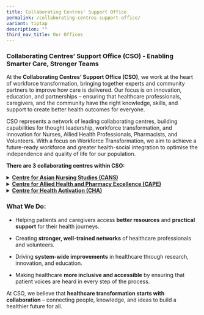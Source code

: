 ```yaml
---
title: Collaborating Centres' Support Office
permalink: /collaborating-centres-support-office/
variant: tiptap
description: ""
third_nav_title: Our Offices
---
```

<h3><strong>Collaborating Centres’ Support Office (CSO) - </strong>Enabling Smarter Care, Stronger Teams</h3>
<p>At the <strong>Collaborating Centres’ Support Office (CSO)</strong>, we
work at the heart of workforce transformation, bringing together experts
and community partners to improve how care is delivered. Our focus is on
innovation, education, and partnerships – ensuring that healthcare professionals,
caregivers, and the community have the right knowledge, skills, and support
to create better health outcomes for everyone.</p>
<p></p>
<p>CSO represents a network of leading collaborating centres, building capabilities
for thought leadership, workforce transformation, and innovation for Nurses,
Allied Health Professionals, Pharmacists, and Volunteers. With a focus
on Workforce Transformation, we aim to achieve a future-ready workforce
and greater health-social integration to optimise the independence and
quality of life for our population.</p>
<p></p>
<p><strong>There are 3 collaborating centres within CSO:</strong>
</p>
<div data-type="detailGroup" class="isomer-accordion isomer-accordion-white">
<details class="isomer-details">
<summary><strong><a href="https://www.chi.sg/cans/" rel="noopener nofollow" target="_blank">Centre for Asian Nursing Studies (CANS)</a></strong>
</summary>
<div data-type="detailsContent" class="isomer-details-content">
<p>Focuses on advancing the nursing profession through education, leadership
development, and innovation in care models, ensuring nurses are well-equipped
for the evolving healthcare landscape.<strong>&nbsp;</strong>
</p>
</div>
</details>
<details class="isomer-details">
<summary><strong><a href="https://www.chi.sg/cape/" rel="noopener nofollow" target="_blank">Centre for Allied Health and Pharmacy Excellence (CAPE)</a></strong>
</summary>
<div data-type="detailsContent" class="isomer-details-content">
<p>Strengthens the role of allied health professionals and pharmacists through
workforce development, training, and evidence-based practice to improve
patient outcomes.<strong>&nbsp;</strong>
</p>
</div>
</details>
<details class="isomer-details">
<summary><strong><a href="https://www.chi.sg/cha/" rel="noopener nofollow" target="_blank">Centre for Health Activation (CHA)</a></strong>
</summary>
<div data-type="detailsContent" class="isomer-details-content">
<p>Empowers patients, caregivers, and volunteers to take an active role in
healthcare by equipping them the necessary skills and knowledge to support
and enhance patient care.</p>
</div>
</details>
</div>
<h3>What We Do:</h3>
<ul>
<li>
<p>Helping patients and caregivers access <strong>better resources</strong> and <strong>practical support</strong> for
their health journeys.</p>
</li>
<li>
<p>Creating <strong>stronger, well-trained networks</strong> of healthcare
professionals and volunteers.&nbsp;</p>
</li>
<li>
<p>Driving <strong>system-wide improvements</strong> in healthcare through
research, innovation, and education.&nbsp;</p>
</li>
<li>
<p>Making healthcare <strong>more inclusive and accessible</strong> by ensuring
that patient voices are heard in every step of the process.</p>
</li>
</ul>
<p></p>
<p>At CSO, we believe that <strong>healthcare transformation starts with collaboration</strong> –
connecting people, knowledge, and ideas to build a healthier future for
all.</p>
<p></p>
<p>
<br>
</p>